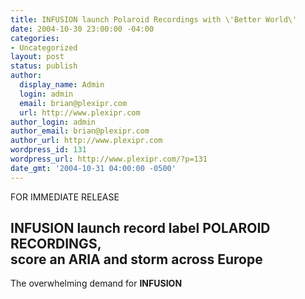 ```yaml
---
title: INFUSION launch Polaroid Recordings with \'Better World\'
date: 2004-10-30 23:00:00 -04:00
categories:
- Uncategorized
layout: post
status: publish
author:
  display_name: Admin
  login: admin
  email: brian@plexipr.com
  url: http://www.plexipr.com
author_login: admin
author_email: brian@plexipr.com
author_url: http://www.plexipr.com
wordpress_id: 131
wordpress_url: http://www.plexipr.com/?p=131
date_gmt: '2004-10-31 04:00:00 -0500'
---
```


<p>FOR IMMEDIATE RELEASE</p>
<h2>INFUSION launch record label POLAROID RECORDINGS, <br />
score an ARIA and storm across Europe</h2>
<p>
The overwhelming demand for <b>INFUSION</p>
